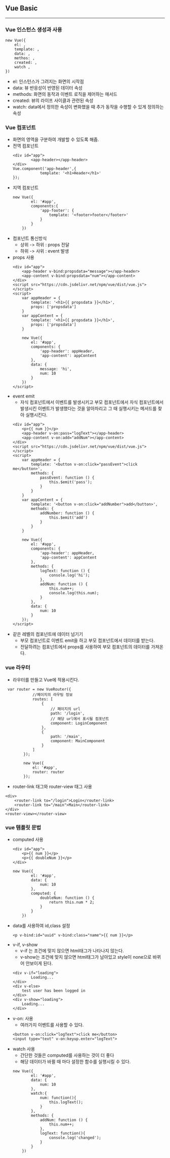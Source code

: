 ## Vue Basic
---
### Vue 인스턴스 생성과 사용
```
new Vue({
    el: ,
    template: ,
    data: ,
    methos: ,
    created: ,
    watch ,
})
```
- el: 인스턴스가 그려지는 화면의 시작점
- data: 뷰 반응성이 반영된 데이터 속성
- methods: 화면의 동작과 이벤트 로직을 제어하는 매서드
- created: 뷰의 라이프 사이클과 관련된 속성
- watch: data에서 정의한 속성이 변화했을 때 추가 동작을 수행할 수 있게 정의하는 속성

### Vue 컴포넌트
- 화면의 영역을 구분하여 개발할 수 있도록 해줌. 
- 전역 컴포넌트
    ```
    <div id="app">
            <app-header></app-header>
    </div>
    Vue.component('app-header',{
                template: '<h1>Header</h1>'
    });
    ```
- 지역 컴포넌트
    ```
    new Vue({
            el: '#app',
            components:{
                'app-footer': {
                    template: '<footer>footer</footer>'
                }
            }
        })
    ```
- 컴포넌트 통신방식
    - 상위 -> 하위 : props 전달
    - 하위 -> 사위 : event 발생
- props 사용
    ```
    <div id="app">
        <app-header v-bind:propsdata="message"></app-header>
        <app-content v-bind:propsdata="num"></app-content>
    </div>
    <script src="https://cdn.jsdelivr.net/npm/vue/dist/vue.js"></script>
    <script>
        var appHeader = {
            template: '<h1>{{ propsdata }}</h1>',
            props: ['propsdata']
        }
        var appContent = {
            template: '<h1>{{ propsdata }}</h1>',
            props: ['propsdata']
        }

        new Vue({
            el: '#app',
            components: {
                'app-header': appHeader,
                'app-content': appContent
            },
            data: {
                message: 'hi',
                num: 10
            }
        })
    </script>
    ```
- event emit
    - 자식 컴포넌트에서 이벤트를 발생시키고 부모 컴포넌트에서 자식 컴포넌트에서 발생시킨 이벤트가 발생했다는 것을 알아차리고 그 때 실행시키는 메서드를 찾아 실행시킨다.
    ```
    <div id="app">
        <p>{{ num }}</p>
        <app-header v-on:pass="logText"></app-header>
        <app-content v-on:add="addNum"></app-content>
    </div>
    <script src="https://cdn.jsdelivr.net/npm/vue/dist/vue.js"></script>
    <script>
        var appHeader = {
            template: '<button v-on:click="passEvent">click me</button>',
            methods: {
                passEvent: function () {
                    this.$emit('pass');
                }
            }
        }
        var appContent = {
            template: '<button v-on:click="addNumber">add</button>',
            methods: {
                addNumber: function () {
                    this.$emit('add')
                }
            }
        }

        new Vue({
            el: '#app',
            components: {
                'app-header': appHeader,
                'app-content': appContent
            },
            methods: {
                logText: function () {
                    console.log('hi');
                },
                addNum: function () {
                    this.num++;
                    console.log(this.num);
                }
            },
            data: {
                num: 10
            }
        });
    </script>
    ```
- 같은 레벨의 컴포넌트에 데이터 넘기기
    - 부모 컴포넌트로 이벤트 emit을 하고 부모 컴포넌트에서 데이터를 받는다.
    - 전달하려는 컴포넌트에서 props를 사용하여 부모 컴포넌트의 데이터를 가져온다.

### vue 라우터
- 라우터를 만들고 Vue에 적용시킨다.
```
 var router = new VueRouter({
            //페이지의 라우팅 정보
            routes: [
                {
                    // 페이지의 url
                    path: '/login',
                    // 해당 url에서 표시될 컴포넌트
                    component: LoginComponent
                },
                {
                    path: '/main',
                    component: MainComponent
                }
            ]
        });

        new Vue({
            el: '#app',
            router: router
        });
```
- router-link 태그와 router-view 태그 사용
```
<div>
    <router-link to="/login">Login</router-link>
    <router-link to="/main">Main</router-link>
</div>
<router-view></router-view>
```

### vue 템플릿 문법
- computed 사용
    ```
    <div id="app">
        <p>{{ num }}</p>
        <p>{{ doubleNum }}</p>
    </div>

    new Vue({
            el: '#app',
            data: {
                num: 10
            },
            computed: {
                doubleNum: function () {
                    return this.num * 2;
                }
            }
        })
    ```
- data를 사용하여 id,class 설정
    ```
    <p v-bind:id="uuid" v-bind:class="name">{{ num }}</p>
    ```
- v-if, v-show
    - v-if 는 조건에 맞지 않으면 html태그가 나타나지 않는다.
    - v-show는 조건에 맞지 않으면 html태그가 남아있고 style이 none으로 바뀌어 안보이게 된다.
    ```
    <div v-if="loading">
            Loading...
    </div>
    <div v-else>
        test user has been logged in
    </div>
    <div v-show="loading">
        Loading...
    </div>
    ```
- v-on: 사용
    - 여러가지 이벤트를 사용할 수 있다.
    ```
    <button v-on:click="logText">click me</button>
    <input type="text" v-on:keyup.enter="logText">
    ```
- watch 사용
    - 간단한 것들은 computed를 사용하는 것이 더 좋다
    - 해당 데이터가 바뀔 때 마다 설정한 함수를 실행시킬 수 있다.
    ```
    new Vue({
            el: '#app',
            data: {
                num: 10
            },
            watch:{
                num: function(){
                    this.logText();
                }
            },
            methods: {
                addNum: function () {
                    this.num++;
                },
                logText: function(){
                    console.log('changed');
                }
            }
        })
    ```